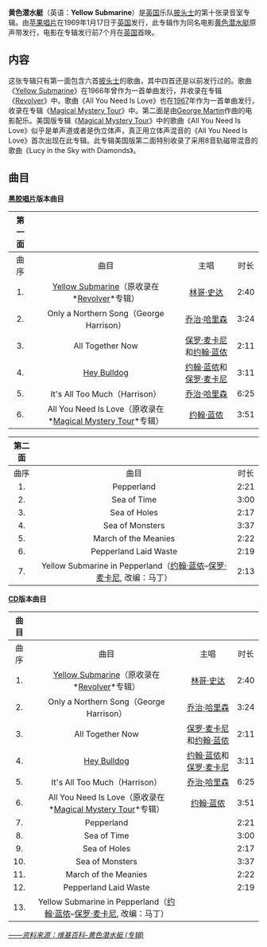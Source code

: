 **黄色潜水艇**（英语：**Yellow Submarine**）是[英国](https://zh.wikipedia.org/wiki/英国)乐队[披头士](https://zh.wikipedia.org/wiki/披头士)的第十张录音室专辑。由[苹果唱片](https://zh.wikipedia.org/wiki/苹果唱片)在1969年1月17日于[英国](https://zh.wikipedia.org/wiki/英国)发行，此专辑作为同名电影[黄色潜水艇](https://zh.wikipedia.org/wiki/黄色潜水艇_(电影))原声带发行，电影在专辑发行前7个月在[英国](https://zh.wikipedia.org/wiki/英国)首映。

## 内容

这张专辑只有第一面包含六首[披头士](https://zh.wikipedia.org/wiki/披头士)的歌曲，其中四首还是以前发行过的。歌曲《[Yellow Submarine](https://zh.wikipedia.org/wiki/Yellow_Submarine)》在1966年曾作为一首单曲发行，并收录在专辑《[Revolver](https://zh.wikipedia.org/wiki/Revolver)》中。歌曲《All You Need Is Love》也在[1967](https://zh.wikipedia.org/w/index.php?title=1967&action=edit&redlink=1)年作为一首单曲发行，收录在专辑《[Magical Mystery Tour](https://zh.wikipedia.org/wiki/Magical_Mystery_Tour)》中。第二面是由[George Martin](https://zh.wikipedia.org/wiki/George_Martin)作曲的电影配乐。美国版专辑《[Magical Mystery Tour](https://zh.wikipedia.org/wiki/Magical_Mystery_Tour)》中的歌曲《All You Need Is Love》似乎是单声道或者是伪立体声，真正用立体声混音的《All You Need Is Love》首次出现在此专辑。此专辑美国版第二面特别收录了采用8音轨磁带混音的歌曲《Lucy in the Sky with Diamonds》。

## 曲目

**[黑胶唱片](https://zh.wikipedia.org/wiki/黑胶唱片)版本曲目**

| 第一面 |                                                              |                                                              |      |
| :----: | :----------------------------------------------------------: | :----------------------------------------------------------: | :--: |
|  曲序  |                             曲目                             |                             主唱                             | 时长 |
|   1.   | [Yellow Submarine](https://zh.wikipedia.org/wiki/Yellow_Submarine_(歌曲))（原收录在*[Revolver](https://zh.wikipedia.org/wiki/Revolver)*专辑） |     [林哥·史达](https://zh.wikipedia.org/wiki/林哥·史達)     | 2:40 |
|   2.   |           Only a Northern Song（George Harrison）            |   [乔治·哈里森](https://zh.wikipedia.org/wiki/乔治·哈里森)   | 3:24 |
|   3.   |                       All Together Now                       | [保罗·麦卡尼](https://zh.wikipedia.org/wiki/保羅·麥卡尼)和[约翰·蓝侬](https://zh.wikipedia.org/wiki/約翰·藍儂) | 2:11 |
|   4.   |   [Hey Bulldog](https://zh.wikipedia.org/wiki/Hey_Bulldog)   | [约翰·蓝侬](https://zh.wikipedia.org/wiki/約翰·藍儂)和[保罗·麦卡尼](https://zh.wikipedia.org/wiki/保羅·麥卡尼) | 3:11 |
|   5.   |                It's All Too Much（Harrison）                 |   [乔治·哈里森](https://zh.wikipedia.org/wiki/乔治·哈里森)   | 6:25 |
|   6.   | All You Need Is Love（原收录在*[Magical Mystery Tour](https://zh.wikipedia.org/wiki/Magical_Mystery_Tour)*专辑） |     [约翰·蓝侬](https://zh.wikipedia.org/wiki/約翰·藍儂)     | 3:51 |

| 第二面 |                                                              |      |
| :----: | :----------------------------------------------------------: | :--: |
|  曲序  |                             曲目                             | 时长 |
|   1.   |                          Pepperland                          | 2:21 |
|   2.   |                         Sea of Time                          | 3:00 |
|   3.   |                         Sea of Holes                         | 2:17 |
|   4.   |                       Sea of Monsters                        | 3:37 |
|   5.   |                     March of the Meanies                     | 2:22 |
|   6.   |                    Pepperland Laid Waste                     | 2:19 |
|   7.   | Yellow Submarine in Pepperland（[约翰·蓝侬](https://zh.wikipedia.org/wiki/約翰·藍儂)–[保罗·麦卡尼](https://zh.wikipedia.org/wiki/保羅·麥卡尼), 改编：马丁） | 2:13 |



**[CD](https://zh.wikipedia.org/wiki/CD)版本曲目**

| 曲目 |                                                              |                                                              |      |
| :--: | :----------------------------------------------------------: | :----------------------------------------------------------: | :--: |
| 曲序 |                             曲目                             |                             主唱                             | 时长 |
|  1.  | [Yellow Submarine](https://zh.wikipedia.org/wiki/Yellow_Submarine)（原收录在*[Revolver](https://zh.wikipedia.org/wiki/Revolver)*专辑） |     [林哥·史达](https://zh.wikipedia.org/wiki/林哥·史達)     | 2:40 |
|  2.  |           Only a Northern Song（George Harrison）            |   [乔治·哈里森](https://zh.wikipedia.org/wiki/乔治·哈里森)   | 3:24 |
|  3.  |                       All Together Now                       | [保罗·麦卡尼](https://zh.wikipedia.org/wiki/保羅·麥卡尼)和[约翰·蓝侬](https://zh.wikipedia.org/wiki/約翰·藍儂) | 2:11 |
|  4.  |   [Hey Bulldog](https://zh.wikipedia.org/wiki/Hey_Bulldog)   | [约翰·蓝侬](https://zh.wikipedia.org/wiki/約翰·藍儂)和[保罗·麦卡尼](https://zh.wikipedia.org/wiki/保羅·麥卡尼) | 3:11 |
|  5.  |                It's All Too Much（Harrison）                 |   [乔治·哈里森](https://zh.wikipedia.org/wiki/乔治·哈里森)   | 6:25 |
|  6.  | All You Need Is Love（原收录在*[Magical Mystery Tour](https://zh.wikipedia.org/wiki/Magical_Mystery_Tour)*专辑） |     [约翰·蓝侬](https://zh.wikipedia.org/wiki/約翰·藍儂)     | 3:51 |
|  7.  |                          Pepperland                          |                                                              | 2:21 |
|  8.  |                         Sea of Time                          |                                                              | 3:00 |
|  9.  |                         Sea of Holes                         |                                                              | 2:17 |
| 10.  |                       Sea of Monsters                        |                                                              | 3:37 |
| 11.  |                     March of the Meanies                     |                                                              | 2:22 |
| 12.  |                    Pepperland Laid Waste                     |                                                              | 2:19 |
| 13.  | Yellow Submarine in Pepperland（[约翰·蓝侬](https://zh.wikipedia.org/wiki/約翰·藍儂)–[保罗·麦卡尼](https://zh.wikipedia.org/wiki/保羅·麥卡尼), 改编：马丁） |                                                              |      |

*[——资料来源：维基百科-黄色潜水艇 (专辑)](https://w.wiki/DzGu)*